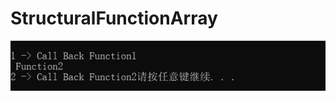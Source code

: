 # StructuralFunctionArray
![img](https://github.com/LetThink/StructuralFunctionArray/blob/master/result.png)
